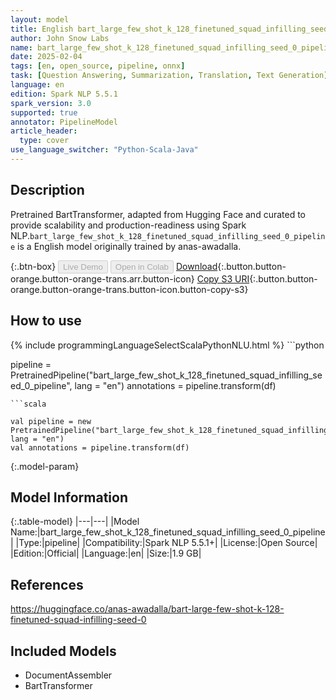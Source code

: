 ```yaml
---
layout: model
title: English bart_large_few_shot_k_128_finetuned_squad_infilling_seed_0_pipeline pipeline BartTransformer from anas-awadalla
author: John Snow Labs
name: bart_large_few_shot_k_128_finetuned_squad_infilling_seed_0_pipeline
date: 2025-02-04
tags: [en, open_source, pipeline, onnx]
task: [Question Answering, Summarization, Translation, Text Generation]
language: en
edition: Spark NLP 5.5.1
spark_version: 3.0
supported: true
annotator: PipelineModel
article_header:
  type: cover
use_language_switcher: "Python-Scala-Java"
---
```


## Description

Pretrained BartTransformer, adapted from Hugging Face and curated to provide scalability and production-readiness using Spark NLP.`bart_large_few_shot_k_128_finetuned_squad_infilling_seed_0_pipeline` is a English model originally trained by anas-awadalla.

{:.btn-box}
<button class="button button-orange" disabled>Live Demo</button>
<button class="button button-orange" disabled>Open in Colab</button>
[Download](https://s3.amazonaws.com/auxdata.johnsnowlabs.com/public/models/bart_large_few_shot_k_128_finetuned_squad_infilling_seed_0_pipeline_en_5.5.1_3.0_1738709420379.zip){:.button.button-orange.button-orange-trans.arr.button-icon}
[Copy S3 URI](s3://auxdata.johnsnowlabs.com/public/models/bart_large_few_shot_k_128_finetuned_squad_infilling_seed_0_pipeline_en_5.5.1_3.0_1738709420379.zip){:.button.button-orange.button-orange-trans.button-icon.button-copy-s3}

## How to use



<div class="tabs-box" markdown="1">
{% include programmingLanguageSelectScalaPythonNLU.html %}
```python

pipeline = PretrainedPipeline("bart_large_few_shot_k_128_finetuned_squad_infilling_seed_0_pipeline", lang = "en")
annotations =  pipeline.transform(df)   

```
```scala

val pipeline = new PretrainedPipeline("bart_large_few_shot_k_128_finetuned_squad_infilling_seed_0_pipeline", lang = "en")
val annotations = pipeline.transform(df)

```
</div>

{:.model-param}
## Model Information

{:.table-model}
|---|---|
|Model Name:|bart_large_few_shot_k_128_finetuned_squad_infilling_seed_0_pipeline|
|Type:|pipeline|
|Compatibility:|Spark NLP 5.5.1+|
|License:|Open Source|
|Edition:|Official|
|Language:|en|
|Size:|1.9 GB|

## References

https://huggingface.co/anas-awadalla/bart-large-few-shot-k-128-finetuned-squad-infilling-seed-0

## Included Models

- DocumentAssembler
- BartTransformer